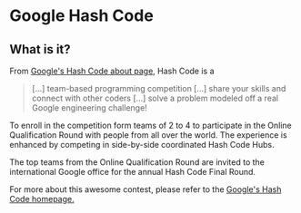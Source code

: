 # Google Hash Code


## What is it?

From [Google's Hash Code about page](https://codingcompetitions.withgoogle.com/hashcode/about), Hash Code is a

> [...] team-based programming competition [...] share your skills and connect with other coders [...] solve a problem modeled off a real Google engineering challenge! 


To enroll in the competition form teams of 2 to 4 to participate in the Online Qualification Round with people from all over the world. The experience is enhanced by competing in side-by-side coordinated Hash Code Hubs.

The top teams from the Online Qualification Round are invited to the international Google office for the annual Hash Code Final Round.

For more about this awesome contest, please refer to the [Google's Hash Code homepage.](https://codingcompetitions.withgoogle.com/hashcode/)
